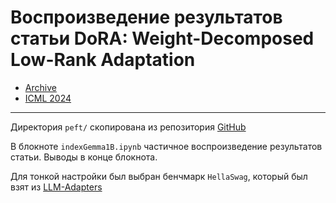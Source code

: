 # Воспроизведение результатов статьи DoRA: Weight-Decomposed Low-Rank Adaptation 

* [Archive](https://arxiv.org/html/2402.09353v6) 
* [ICML 2024](https://openreview.net/forum?id=3d5CIRG1n2)

---
Директория `peft/` скопирована из репозитория [GitHub](https://github.com/NVlabs/DoRA)

В блокноте `indexGemma1B.ipynb` частичное воспроизведение результатов статьи. Выводы в конце блокнота.

Для тонкой настройки был выбран бенчмарк `HellaSwag`, который был взят из [LLM-Adapters](https://github.com/AGI-Edgerunners/LLM-Adapters/tree/main/dataset)
